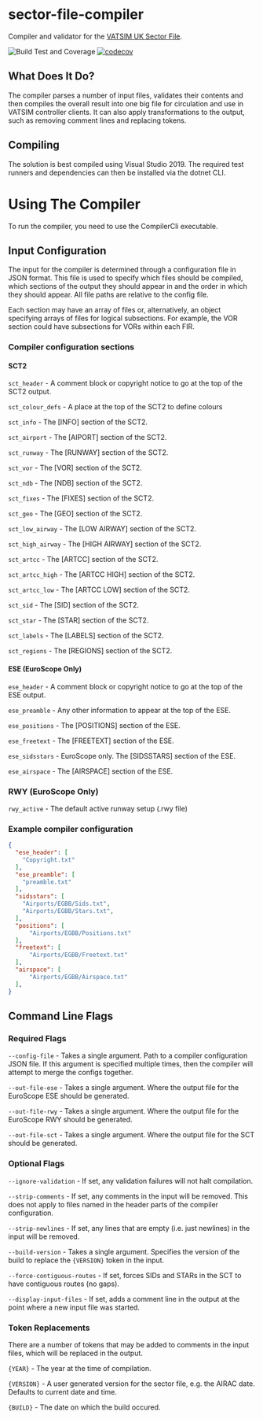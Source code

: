 # sector-file-compiler
Compiler and validator for the [VATSIM UK Sector File](https://github.com/VATSIM-UK/uk-sector-file).

![Build Test and Coverage](https://github.com/AndyTWF/sector-file-compiler/workflows/Build%20Test%20and%20Coverage/badge.svg?branch=main)
[![codecov](https://codecov.io/gh/AndyTWF/sector-file-compiler/branch/main/graph/badge.svg)](https://codecov.io/gh/AndyTWF/sector-file-compiler)

## What Does It Do?

The compiler parses a number of input files, validates their contents and then compiles the overall result into one big file for circulation and use in VATSIM controller clients. It can also apply transformations to the output, such as removing comment lines and replacing tokens.

## Compiling

The solution is best compiled using Visual Studio 2019. The required test runners and dependencies can then be installed via the dotnet CLI.

# Using The Compiler

To run the compiler, you need to use the CompilerCli executable.

## Input Configuration

The input for the compiler is determined through a configuration file in JSON format.
This file is used to specify which files should be compiled, which sections of the output they should appear in and the order in which they should appear.
All file paths are relative to the config file.

Each section may have an array of files or, alternatively, an object specifying arrays of files for logical subsections. For example,
the VOR section could have subsections for VORs within each FIR.

### Compiler configuration sections

#### SCT2
`sct_header` - A comment block or copyright notice to go at the top of the SCT2 output.

`sct_colour_defs` - A place at the top of the SCT2 to define colours

`sct_info` - The \[INFO\] section of the SCT2.

`sct_airport` - The \[AIPORT\] section of the SCT2.

`sct_runway` - The \[RUNWAY\] section of the SCT2.

`sct_vor` - The \[VOR\] section of the SCT2.

`sct_ndb` - The \[NDB\] section of the SCT2.

`sct_fixes` - The \[FIXES\] section of the SCT2.

`sct_geo` - The \[GEO\] section of the SCT2.

`sct_low_airway` - The \[LOW AIRWAY\] section of the SCT2.

`sct_high_airway` - The \[HIGH AIRWAY\] section of the SCT2.

`sct_artcc` - The \[ARTCC\] section of the SCT2.

`sct_artcc_high` - The \[ARTCC HIGH\] section of the SCT2.

`sct_artcc_low` - The \[ARTCC LOW\] section of the SCT2.

`sct_sid` - The \[SID\] section of the SCT2.

`sct_star` - The \[STAR\] section of the SCT2.

`sct_labels` - The \[LABELS\] section of the SCT2.

`sct_regions` - The \[REGIONS\] section of the SCT2.

#### ESE (EuroScope Only)
`ese_header` - A comment block or copyright notice to go at the top of the ESE output.

`ese_preamble` - Any other information to appear at the top of the ESE.

`ese_positions` - The \[POSITIONS\] section of the ESE.

`ese_freetext` - The \[FREETEXT\] section of the ESE.

`ese_sidsstars` - EuroScope only. The \[SIDSSTARS\] section of the ESE.

`ese_airspace` - The \[AIRSPACE\] section of the ESE.

### RWY (EuroScope Only)
`rwy_active` - The default active runway setup (.rwy file)

### Example compiler configuration

```JSON
{
  "ese_header": [
    "Copyright.txt"
  ],
  "ese_preamble": [
    "preamble.txt"
  ],
  "sidsstars": [
    "Airports/EGBB/Sids.txt",
    "Airports/EGBB/Stars.txt",
  ],
  "positions": [
      "Airports/EGBB/Positions.txt"
  ],
  "freetext": [
      "Airports/EGBB/Freetext.txt"
  ],
  "airspace": [
      "Airports/EGBB/Airspace.txt"
  ],
}

```

## Command Line Flags

### Required Flags

`--config-file` - Takes a single argument. Path to a compiler configuration JSON file. If this argument is specified multiple
times, then the compiler will attempt to merge the configs together.

`--out-file-ese` - Takes a single argument. Where the output file for the EuroScope ESE should be generated.

`--out-file-rwy` - Takes a single argument. Where the output file for the EuroScope RWY should be generated.

`--out-file-sct` - Takes a single argument. Where the output file for the SCT should be generated.

### Optional Flags

`--ignore-validation` - If set, any validation failures will not halt compilation.

`--strip-comments` - If set, any comments in the input will be removed. This does not apply to files named in the header parts of the compiler configuration.

`--strip-newlines` - If set, any lines that are empty (i.e. just newlines) in the input will be removed.

`--build-version` - Takes a single argument. Specifies the version of the build to replace the `{VERSION}` token in the input.

`--force-contiguous-routes` - If set, forces SIDs and STARs in the SCT to have contiguous routes (no gaps).

`--display-input-files` - If set, adds a comment line in the output at the point where a new input file was started.

### Token Replacements

There are a number of tokens that may be added to comments in the input files, which will be replaced in the output.

`{YEAR}` - The year at the time of compilation.

`{VERSION}` - A user generated version for the sector file, e.g. the AIRAC date. Defaults to current date and time.

`{BUILD}` - The date on which the build occured.
